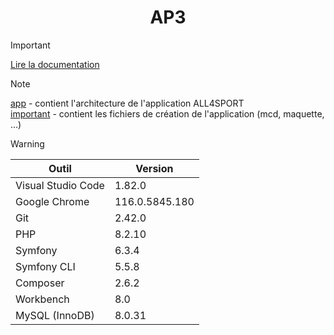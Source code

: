 # <div align="center">AP3</div>

> [!IMPORTANT]
> [Lire la documentation ](../main/important/doc/utilisation.pdf)

> [!NOTE]
> [app](../main/app) - contient l'architecture de l'application ALL4SPORT<br>
> [important](../main/important) - contient les fichiers de création de l'application (mcd, maquette, ...)

> [!WARNING]
> | Outil  | Version |
> | ------------- | ------------- |
> | Visual Studio Code | 1.82.0 |
> | Google Chrome | 116.0.5845.180 |
> | Git | 2.42.0 |
> | PHP | 8.2.10 |
> | Symfony | 6.3.4 |
> | Symfony CLI | 5.5.8 |
> | Composer | 2.6.2 |
> | Workbench | 8.0 |
> | MySQL (InnoDB) | 8.0.31 |
